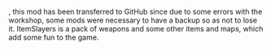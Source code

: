 , this mod has been transferred to GitHub since due to some errors with the workshop, some mods were necessary to have a backup so as not to lose it.  ItemSlayers is a pack of weapons and some other items and maps, which add some fun to the game.
